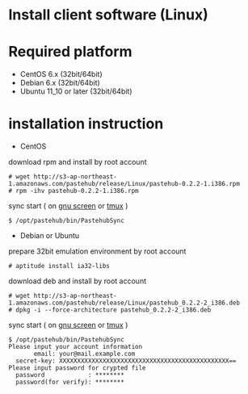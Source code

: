Install client software (Linux)
=======================

# Required platform

- CentOS 6.x   (32bit/64bit)
- Debian 6.x   (32bit/64bit)
- Ubuntu 11_10 or later (32bit/64bit)

# installation instruction

- CentOS

download rpm and install by root account

	# wget http://s3-ap-northeast-1.amazonaws.com/pastehub/release/Linux/pastehub-0.2.2-1.i386.rpm
	# rpm -ihv pastehub-0.2.2-1.i386.rpm

sync start ( on [gnu screen](http://www.gnu.org/software/screen/) or [tmux](http://tmux.sourceforge.net/) )


	$ /opt/pastehub/bin/PastehubSync


- Debian or Ubuntu

prepare 32bit emulation environment by root account

	# aptitude install ia32-libs

download deb and install by root account

	# wget http://s3-ap-northeast-1.amazonaws.com/pastehub/release/Linux/pastehub_0.2.2-2_i386.deb
	# dpkg -i --force-architecture pastehub_0.2.2-2_i386.deb

sync start ( on [gnu screen](http://www.gnu.org/software/screen/) or [tmux](http://tmux.sourceforge.net/) )

	$ /opt/pastehub/bin/PastehubSync 
	Please input your account information
	       email: your@mail.example.com
	  secret-key: XXXXXXXXXXXXXXXXXXXXXXXXXXXXXXXXXXXXXXXXXXXXXXX==
	Please input password for crypted file
	  password            : ********
	  password(for verify): ********

